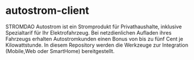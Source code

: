 # autostrom-client
STROMDAO Autostrom ist ein Stromprodukt für Privathaushalte, inklusive Spezialtarif für Ihr Elektrofahrzeug. Bei netzdienlichen Aufladen ihres Fahrzeugs erhalten Autostromkunden einen Bonus von bis zu fünf Cent je Kilowattstunde. In diesem Repository werden die Werkzeuge zur Integration (Mobile,Web oder SmartHome) bereitgestellt.
